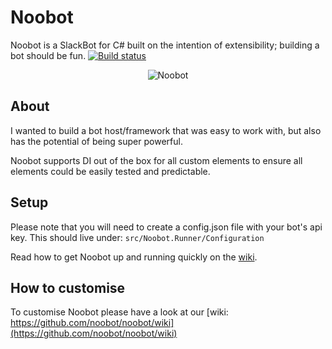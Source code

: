 # Noobot
Noobot is a SlackBot for C# built on the intention of extensibility; building a bot should be fun.
[![Build status](https://ci.appveyor.com/api/projects/status/lvhpuswmafwv84kw?svg=true)](https://ci.appveyor.com/project/Workshop2/noobot)

<p align="center">
<img src="https://github.com/Workshop2/noobot/blob/master/img/noobot-small.png" alt="Noobot" />
</p>

## About
I wanted to build a bot host/framework that was easy to work with, but also has the potential of being super powerful. 

Noobot supports DI out of the box for all custom elements to ensure all elements could be easily tested and predictable. 

## Setup
Please note that you will need to create a config.json file with your bot's api key. This should live under:
`src/Noobot.Runner/Configuration`

Read how to get Noobot up and running quickly on the [wiki](https://github.com/noobot/noobot/wiki/Getting-Started-With-Noobot#get-noobot-up-and-running-quickly).

## How to customise
To customise Noobot please have a look at our [wiki: https://github.com/noobot/noobot/wiki](https://github.com/noobot/noobot/wiki)
